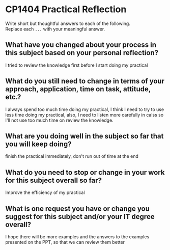 # CP1404 Practical Reflection

Write short but thoughtful answers to each of the following.  
Replace each `...` with your meaningful answer.

## What have you changed about your process in this subject based on your personal reflection?

I tried to review the knowledge first before I start doing my practical

## What do you still need to change in terms of your approach, application, time on task, attitude, etc.?

I always spend too much time doing my practical, I think I need to try to use less time doing my practical, also, 
I need to  listen more carefully in calss so I'll not use too much time on review the knowledge.

## What are you doing well in the subject so far that you will keep doing?

finish the practical immediately, don't run out of time at the end

## What do you need to stop or change in your work for this subject overall so far?

Improve the efficiency of my practical

## What is one request you have or change you suggest for this subject and/or your IT degree overall?

I hope there will be more examples and the answers to the examples presented on the PPT, so that we can review them 
better

